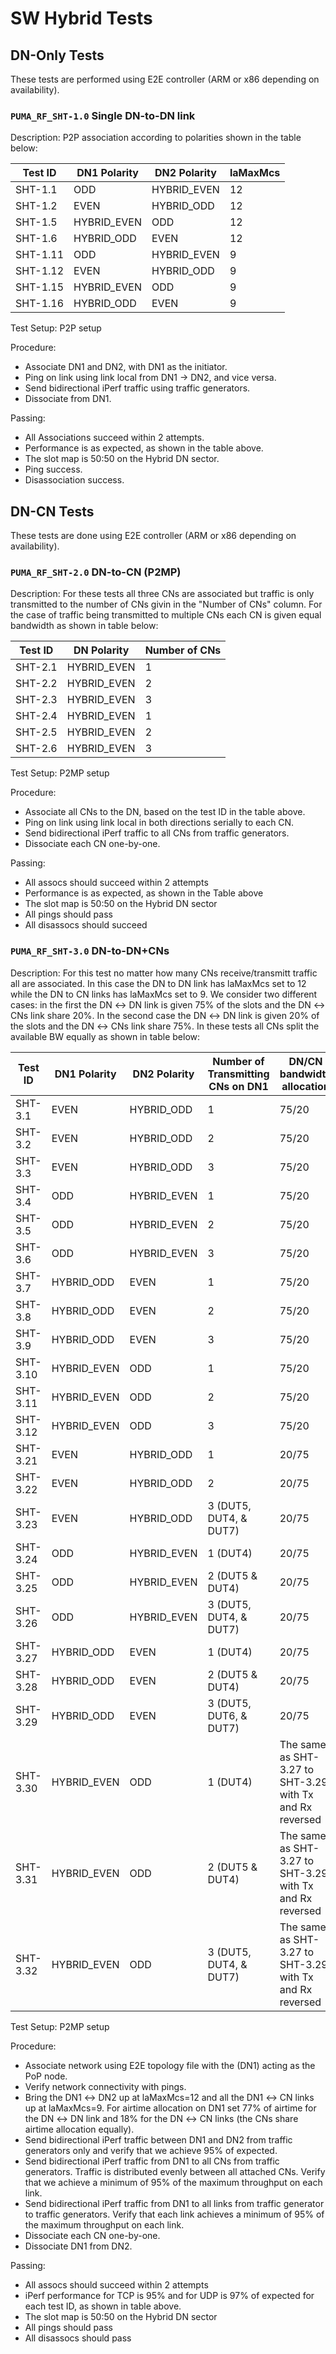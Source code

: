 # SW Hybrid Tests

## DN-Only Tests
These tests are performed using E2E controller (ARM or x86 depending on
availability).

### `PUMA_RF_SHT-1.0` Single DN-to-DN link
Description: P2P association according to polarities shown in the table below:

| Test ID  | DN1 Polarity | DN2 Polarity | laMaxMcs |
|----------|--------------|--------------|----------|
| SHT-1.1  | ODD          | HYBRID_EVEN  | 12       |
| SHT-1.2  | EVEN         | HYBRID_ODD   | 12       |
| SHT-1.5  | HYBRID_EVEN  | ODD          | 12       |
| SHT-1.6  | HYBRID_ODD   | EVEN         | 12       |
| SHT-1.11 | ODD          | HYBRID_EVEN  | 9        |
| SHT-1.12 | EVEN         | HYBRID_ODD   | 9        |
| SHT-1.15 | HYBRID_EVEN  | ODD          | 9        |
| SHT-1.16 | HYBRID_ODD   | EVEN         | 9        |

Test Setup: P2P setup

Procedure:
* Associate DN1 and DN2, with DN1 as the initiator.
* Ping on link using link local from DN1 → DN2, and vice versa.
* Send bidirectional iPerf traffic using traffic generators.
* Dissociate from DN1.

Passing:
* All Associations succeed within 2 attempts.
* Performance is as expected, as shown in the table above.
* The slot map is 50:50 on the Hybrid DN sector.
* Ping success.
* Disassociation success.

## DN-CN Tests
These tests are done using E2E controller (ARM or x86 depending on
availability).

### `PUMA_RF_SHT-2.0` DN-to-CN (P2MP)
Description: For these tests all three CNs are associated but traffic is only
transmitted to the number of CNs givin in the "Number of CNs" column. For the
case of traffic being transmitted to multiple CNs each CN is given equal
bandwidth as shown in table below:

| Test ID | DN Polarity | Number of CNs |
|---------|-------------|---------------|
| SHT-2.1 | HYBRID_EVEN | 1             |
| SHT-2.2 | HYBRID_EVEN | 2             |
| SHT-2.3 | HYBRID_EVEN | 3             |
| SHT-2.4 | HYBRID_EVEN | 1             |
| SHT-2.5 | HYBRID_EVEN | 2             |
| SHT-2.6 | HYBRID_EVEN | 3             |

Test Setup: P2MP setup

Procedure:
* Associate all CNs to the DN, based on the test ID in the table above.
* Ping on link using link local in both directions serially to each CN.
* Send bidirectional iPerf traffic to all CNs from traffic generators.
* Dissociate each CN one-by-one.

Passing:
* All assocs should succeed within 2 attempts
* Performance is as expected, as shown in the Table above
* The slot map is 50:50 on the Hybrid DN sector
* All pings should pass
* All disassocs should succeed

### `PUMA_RF_SHT-3.0` DN-to-DN+CNs
Description: For this test no matter how many CNs receive/transmitt traffic all
are associated. In this case the DN to DN link has laMaxMcs set to 12 while the
DN to CN links has laMaxMcs set to 9. We consider two different cases: in the
first the DN ↔ DN link is given 75% of the slots and the DN ↔ CNs link share
20%. In the second case the DN ↔ DN link is given 20% of the slots and the DN ↔
CNs link share 75%. In these tests all CNs split the available BW equally as
shown in table below:

| Test ID  | DN1 Polarity | DN2 Polarity | Number of Transmitting CNs on DN1 | DN/CN bandwidth allocation                               |
|----------|--------------|--------------|-----------------------------------|----------------------------------------------------------|
| SHT-3.1  | EVEN         | HYBRID_ODD   | 1                                 | 75/20                                                    |
| SHT-3.2  | EVEN         | HYBRID_ODD   | 2                                 | 75/20                                                    |
| SHT-3.3  | EVEN         | HYBRID_ODD   | 3                                 | 75/20                                                    |
| SHT-3.4  | ODD          | HYBRID_EVEN  | 1                                 | 75/20                                                    |
| SHT-3.5  | ODD          | HYBRID_EVEN  | 2                                 | 75/20                                                    |
| SHT-3.6  | ODD          | HYBRID_EVEN  | 3                                 | 75/20                                                    |
| SHT-3.7  | HYBRID_ODD   | EVEN         | 1                                 | 75/20                                                    |
| SHT-3.8  | HYBRID_ODD   | EVEN         | 2                                 | 75/20                                                    |
| SHT-3.9  | HYBRID_ODD   | EVEN         | 3                                 | 75/20                                                    |
| SHT-3.10 | HYBRID_EVEN  | ODD          | 1                                 | 75/20                                                    |
| SHT-3.11 | HYBRID_EVEN  | ODD          | 2                                 | 75/20                                                    |
| SHT-3.12 | HYBRID_EVEN  | ODD          | 3                                 | 75/20                                                    |
| SHT-3.21 | EVEN         | HYBRID_ODD   | 1                                 | 20/75                                                    |
| SHT-3.22 | EVEN         | HYBRID_ODD   | 2                                 | 20/75                                                    |
| SHT-3.23 | EVEN         | HYBRID_ODD   | 3 (DUT5, DUT4, & DUT7)            | 20/75                                                    |
| SHT-3.24 | ODD          | HYBRID_EVEN  | 1 (DUT4)                          | 20/75                                                    |
| SHT-3.25 | ODD          | HYBRID_EVEN  | 2 (DUT5 & DUT4)                   | 20/75                                                    |
| SHT-3.26 | ODD          | HYBRID_EVEN  | 3 (DUT5, DUT4, & DUT7)            | 20/75                                                    |
| SHT-3.27 | HYBRID_ODD   | EVEN         | 1 (DUT4)                          | 20/75                                                    |
| SHT-3.28 | HYBRID_ODD   | EVEN         | 2 (DUT5 & DUT4)                   | 20/75                                                    |
| SHT-3.29 | HYBRID_ODD   | EVEN         | 3 (DUT5, DUT6, & DUT7)            | 20/75                                                    |
| SHT-3.30 | HYBRID_EVEN  | ODD          | 1 (DUT4)                          | The same as SHT-3.27 to SHT-3.29 with Tx and Rx reversed |
| SHT-3.31 | HYBRID_EVEN  | ODD          | 2 (DUT5 & DUT4)                   | The same as SHT-3.27 to SHT-3.29 with Tx and Rx reversed |
| SHT-3.32 | HYBRID_EVEN  | ODD          | 3 (DUT5, DUT4, & DUT7)            | The same as SHT-3.27 to SHT-3.29 with Tx and Rx reversed |

Test Setup: P2MP setup

Procedure:
* Associate network using E2E topology file with the (DN1) acting as the PoP
  node.
* Verify network connectivity with pings.
* Bring the DN1 ↔ DN2 up at laMaxMcs=12 and all the DN1 ↔ CN links up at
  laMaxMcs=9. For airtime allocation on DN1 set 77% of airtime for the DN ↔ DN
  link and 18% for the DN ↔ CN links (the CNs share airtime allocation equally).
* Send bidirectional iPerf traffic between DN1 and DN2 from traffic generators
  only and verify that we achieve 95% of expected.
* Send bidirectional iPerf traffic from DN1 to all CNs from traffic generators.
  Traffic is distributed evenly between all attached CNs. Verify that we achieve
  a minimum of 95% of the maximum throughput on each link.
* Send bidirectional iPerf traffic from DN1 to all links from traffic generator
  to traffic generators. Verify that each link achieves a minimum of 95% of the
  maximum throughput on each link.
* Dissociate each CN one-by-one.
* Dissociate DN1 from DN2.

Passing:
* All assocs should succeed within 2 attempts
* iPerf performance for TCP is 95% and for UDP is 97% of expected for each test
  ID, as shown in table above.
* The slot map is 50:50 on the Hybrid DN sector
* All pings should pass
* All disassocs should pass
